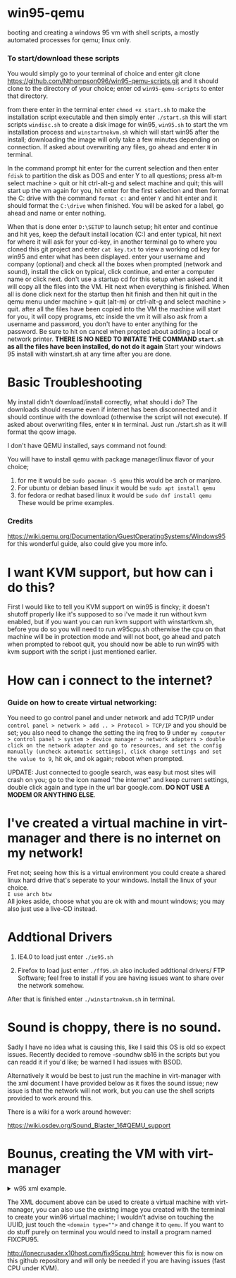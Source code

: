 # win95-qemu
booting and creating a windows 95 vm with shell scripts, a mostly automated processes for qemu; linux only.

### To start/download these scripts

You would simply go to your terminal of choice and enter git clone https://github.com/Nthompson096/win95-qemu-scripts.git and it should clone to the directory of your choice; enter cd `win95-qemu-scripts` to enter that directory. 

from there enter in the terminal enter ```chmod +x start.sh``` to make the installation script executable and then simply enter ``` ./start.sh ``` this will start scripts `windisc.sh` to create a disk image for win95, `win95.sh` to start the vm installation process and `winstartnokvm.sh` which will start win95 after the install; downloading the image will only take a few minutes depending on connection. If asked about overwriting any files, go ahead and enter `N` in terminal.

In the command prompt hit enter for the current selection and then enter `fdisk` to partition the disk as DOS and enter Y to all questions; press alt-m select machine > quit or hit ctrl-alt-g and select machine and quit; this will start up the vm again for you, hit enter for the first selection and then format the C: drive with the command `format c:` and enter `Y` and hit enter and it should format the `C:\drive` when finished. You will be asked for a label, go ahead and name or enter nothing.

When that is done enter `D:\SETUP` to launch setup; hit enter and continue and hit yes, keep the default install location (C:\) and enter typical, hit next for where it will ask for your cd-key, in another terminal go to where you cloned this git project and enter `cat key.txt` to view a working cd key for win95 and enter what has been displayed. enter your username and company (optional) and check all the boxes when prompted (network and sound), install the click on typical, click continue, and enter a computer name or click next. don't use a startup cd for this setup when asked and it will copy all the files into the VM. Hit next when everything is finished. When all is done click next for the startup then hit finish and then hit quit in the qemu menu under machine > quit (alt-m) or ctrl-alt-g and select machine > quit. after all the files have been copied into the VM the machine will start for you, it will copy programs, etc inside the vm it will also ask from a username and password, you don't have to enter anything for the password. Be sure to hit on cancel when propted about adding a local or network printer. **THERE IS NO NEED TO INITATE THE COMMAND `start.sh` as all the files have been installed, do not do it again** Start your windows 95 install with winstart.sh at any time after you are done.

# Basic Troubleshooting

My install didn't download/install correctly, what should i do?
The downloads should resume even if internet has been disconnected and it should continue with the download (otherwise the script will not execute). If asked about overwriting files, enter `N` in terminal. Just run ./start.sh as it will format the qcow image.

I don't have QEMU installed, says command not found:

You will have to install qemu with package manager/linux flavor of your choice; 
1) for me it would be `sudo pacman -S qemu` this would be arch or manjaro.
2) For ubuntu or debian based linux it would be `sudo apt install qemu`
3) for fedora or redhat based linux it would be `sudo dnf install qemu`
These would be prime examples.

### Credits

https://wiki.qemu.org/Documentation/GuestOperatingSystems/Windows95 for this wonderful guide, also could give you more info.


# I want KVM support, but how can i do this?

First I would like to tell you KVM support on win95 is fincky; it doesn't shutoff properly like it's supposed to so i've made it run without kvm enabled, but if you want you can run kvm support with winstartkvm.sh, before you do so you will need to run w95cpu.sh otherwise the cpu on that machine will be in protection mode and will not boot, go ahead and patch when prompted to reboot quit, you should now be able to run win95 with kvm support with the script i just mentioned earlier.

# How can i connect to the internet?

### Guide on how to create virtual networking:
You need to go control panel and under network and add TCP/IP under `control panel > network > add .. > Protocol > TCP/IP` and you should be set; you also need to change the setting the irq freq to 9 under `my computer > control panel > system > device manager > network adapters > double click on the network adapter and go to resources, and set the config manually (uncheck automatic settings), click change settings and set the value to 9`, hit ok, and ok again; reboot when prompted.

UPDATE: Just connected to google search, was easy but most sites will crash on you; go to the icon named "the internet" and keep current settings, double click again and type in the url bar google.com. **DO NOT USE A MODEM OR ANYTHING ELSE**.

# I've created a virtual machine in virt-manager and there is no internet on my network!

Fret not; seeing how this is a virtual environment you could create a shared linux hard drive that's seperate to your windows. Install the linux of your choice.
<br /> `I use arch btw` <br />
All jokes aside, choose what you are ok with and mount windows; you may also just use a live-CD instead.

# Addtional Drivers 

1) IE4.0
to load just enter `./ie95.sh` 

2) Firefox
to load just enter `./ff95.sh` also included addtional drivers/ FTP Software; feel free to install if you are having issues want to share over the network somehow.

After that is finished enter `./winstartnokvm.sh` in terminal.

# Sound is choppy, there is no sound.

Sadly I have no idea what is causing this, like I said this OS is old so expect issues. Recently decided to remove 
-soundhw sb16 in the scripts but you can readd it if you'd like; be warned I had issues with BSOD.

Alternatively it would be best to just run the machine in virt-manager with the xml document I have provided below as it fixes the sound issue; new issue is that the network will not work, but you can use the shell scripts provided to work around this.

There is a wiki for a work around however:

https://wiki.osdev.org/Sound_Blaster_16#QEMU_support

# Bounus, creating the VM with virt-manager

  <details><summary>w95 xml example.</summary>
<p>

  ```
<metadata>
  <libosinfo:libosinfo xmlns:libosinfo="http://libosinfo.org/xmlns/libvirt/domain/1.0">
    <libosinfo:os id="http://microsoft.com/win/95"/>
  </libosinfo:libosinfo>
</metadata>
<memory unit="KiB">524288</memory>
<currentMemory unit="KiB">524288</currentMemory>
<vcpu placement="static">1</vcpu>
<os>
  <type arch="i686" machine="pc-i440fx-6.2">hvm</type>
  <boot dev="hd"/>
</os>
<features>
  <acpi/>
  <apic/>
  <hyperv mode="custom">
    <relaxed state="on"/>
    <vapic state="on"/>
    <spinlocks state="on" retries="8191"/>
  </hyperv>
  <vmport state="off"/>
</features>
<cpu mode="host-model" check="partial"/>
<clock offset="localtime">
  <timer name="rtc" tickpolicy="catchup"/>
  <timer name="pit" tickpolicy="delay"/>
  <timer name="hpet" present="no"/>
  <timer name="hypervclock" present="yes"/>
</clock>
<on_poweroff>destroy</on_poweroff>
<on_reboot>restart</on_reboot>
<on_crash>destroy</on_crash>
<pm>
  <suspend-to-mem enabled="no"/>
  <suspend-to-disk enabled="no"/>
</pm>
<devices>
  <emulator>/usr/bin/qemu-system-x86_64</emulator>
  <disk type="file" device="disk">
    <driver name="qemu" type="qcow2"/>
    <source file="/path/to/the/win95.qcow2"/>
    <target dev="hda" bus="ide"/>
    <address type="drive" controller="0" bus="0" target="0" unit="0"/>
  </disk>
  <disk type="file" device="cdrom">
    <driver name="qemu" type="raw"/>
    <source file="/path/to/the/instdisc.iso"/>
    <target dev="hdb" bus="ide"/>
    <readonly/>
    <address type="drive" controller="0" bus="0" target="0" unit="1"/>
  </disk>
  <controller type="usb" index="0" model="ich9-ehci1">
    <address type="pci" domain="0x0000" bus="0x00" slot="0x04" function="0x7"/>
  </controller>
  <controller type="usb" index="0" model="ich9-uhci1">
    <master startport="0"/>
    <address type="pci" domain="0x0000" bus="0x00" slot="0x04" function="0x0" multifunction="on"/>
  </controller>
  <controller type="usb" index="0" model="ich9-uhci2">
    <master startport="2"/>
    <address type="pci" domain="0x0000" bus="0x00" slot="0x04" function="0x1"/>
  </controller>
  <controller type="usb" index="0" model="ich9-uhci3">
    <master startport="4"/>
    <address type="pci" domain="0x0000" bus="0x00" slot="0x04" function="0x2"/>
  </controller>
  <controller type="pci" index="0" model="pci-root"/>
  <controller type="ide" index="0">
    <address type="pci" domain="0x0000" bus="0x00" slot="0x01" function="0x1"/>
  </controller>
  <controller type="virtio-serial" index="0">
    <address type="pci" domain="0x0000" bus="0x00" slot="0x05" function="0x0"/>
  </controller>
  <serial type="pty">
    <target type="isa-serial" port="0">
      <model name="isa-serial"/>
    </target>
  </serial>
  <console type="pty">
    <target type="serial" port="0"/>
  </console>
  <channel type="spicevmc">
    <target type="virtio" name="com.redhat.spice.0"/>
    <address type="virtio-serial" controller="0" bus="0" port="1"/>
  </channel>
  <input type="tablet" bus="usb">
    <address type="usb" bus="0" port="1"/>
  </input>
  <input type="mouse" bus="ps2"/>
  <input type="keyboard" bus="ps2"/>
  <graphics type="spice" autoport="yes">
    <listen type="address"/>
    <image compression="off"/>
  </graphics>
  <sound model="sb16"/>
  <audio id="1" type="spice"/>
<video>
<model type="cirrus" vram="16384" heads="1" primary="yes"/>
<alias name="video0"/>
<address type="pci" domain="0x0000" bus="0x00" slot="0x02" function="0x0"/>
</video>
  <redirdev bus="usb" type="spicevmc">
    <address type="usb" bus="0" port="2"/>
  </redirdev>
  <redirdev bus="usb" type="spicevmc">
    <address type="usb" bus="0" port="3"/>
  </redirdev>
  <memballoon model="virtio">
    <address type="pci" domain="0x0000" bus="0x00" slot="0x06" function="0x0"/>
  </memballoon>
 </devices>
</domain>
```
</p>
</details>


The XML document above can be used to create a virtual machine with virt-manager, you can also use the existng image you created with the terminal to create your win96 virtual machine; I wouldn't advise on touching the UUID, just touch the `<domain type="">` and change it to `qemu`. If you want to do stuff purely on terminal you would need to install a program named FIXCPU95.

http://lonecrusader.x10host.com/fix95cpu.html; however this fix is now on this github repository and will only be needed if you are having issues (fast CPU under KVM).
